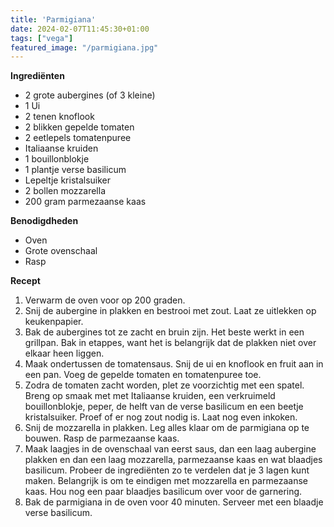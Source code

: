 ```yaml
---
title: 'Parmigiana'
date: 2024-02-07T11:45:30+01:00
tags: ["vega"]
featured_image: "/parmigiana.jpg"
---
```


**Ingrediënten**
- 2 grote aubergines (of 3 kleine)
- 1 Ui
- 2 tenen knoflook
- 2 blikken gepelde tomaten
- 2 eetlepels tomatenpuree
- Italiaanse kruiden
- 1 bouillonblokje
- 1 plantje verse basilicum
- Lepeltje kristalsuiker
- 2 bollen mozzarella
- 200 gram parmezaanse kaas

**Benodigdheden**
- Oven
- Grote ovenschaal
- Rasp

**Recept**
1. Verwarm de oven voor op 200 graden.
2. Snij de aubergine in plakken en bestrooi met zout. Laat ze uitlekken op keukenpapier.
3. Bak de aubergines tot ze zacht en bruin zijn. Het beste werkt in een grillpan. Bak in etappes, want het is belangrijk dat  de plakken niet over elkaar heen liggen.
4. Maak ondertussen de tomatensaus. Snij de ui en knoflook en fruit aan in een pan. Voeg de gepelde tomaten en tomatenpuree toe. 
5. Zodra de tomaten zacht worden, plet ze voorzichtig met een spatel. Breng op smaak met met Italiaanse kruiden, een verkruimeld bouillonblokje, peper, de helft van de verse basilicum en een beetje kristalsuiker. Proef of er nog zout nodig is. Laat nog even inkoken.
6. Snij de mozzarella in plakken. Leg alles klaar om de parmigiana op te bouwen. Rasp de parmezaanse kaas.
7. Maak laagjes in de ovenschaal van eerst saus, dan een laag aubergine plakken en dan een laag mozzarella, parmezaanse kaas en wat blaadjes basilicum. Probeer de ingrediënten zo te verdelen dat je 3 lagen kunt maken. Belangrijk is om te eindigen met mozzarella en parmezaanse kaas. Hou nog een paar blaadjes basilicum over voor de garnering.
8. Bak de parmigiana in de oven voor 40 minuten. Serveer met een blaadje verse basilicum.
